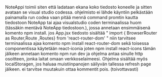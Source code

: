 NoteAppi toimii siten että ladataan ekana koko tiedosto koneelle ja sitten avataan se visual studio codessa.
ohjelmisto ei lähde käyntiin pelkästään painamalla run codea vaan pitää mennä command promtin kautta tiedostoon NoteApp tai ajaa visualstudio coden terminaalissa huom (tässäkin mentävä NoteApp tiedostoon.), jossa annetaan ensimmäisenä komento npm install.
jos App.jsx tiedosto sisältää " import { BrowserRouter as Router,Route ,Routes} from 'react-router-dom' " niin tarvitsee terminaalissa ajaa komento npm install react-router-dom sekä toisessa componentissa käytetään react-iconia joten npm install react-icons
tämän jälkeen annetaan komento npm run dev ja ohjelma antaa sinulle http osoitteen, jonka laitat omaan verkkoselaimeesi.
Ohjelma sisältää myös localStoragen, jos haluaa muistiinpanojen säilyvän tallessa refresh page jälkeen. ei tarvitse muutakuin ottaa kommentit pois. (toivottavasti)
